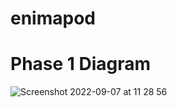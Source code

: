 # enimapod

# Phase 1 Diagram
![Screenshot 2022-09-07 at 11 28 56](https://user-images.githubusercontent.com/32545226/188856556-50352ea4-7c60-4947-9c49-3785808e5923.png)
